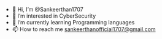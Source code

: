 - 👋 Hi, I’m @Sankeerthan1707
- 👀 I’m interested in CyberSecurity
- 🌱 I’m currently learning Programming languages
- 📫 How to reach me sankeerthanofficial1707@gmail.com

<!---
Sankeerthan1707/Sankeerthan1707 is a ✨ special ✨ repository because its `README.md` (this file) appears on your GitHub profile.
You can click the Preview link to take a look at your changes.
--->
